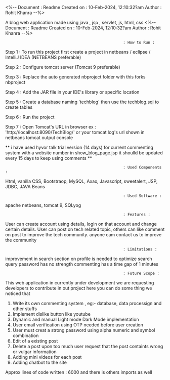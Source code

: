 <%-- 
    Document   : Readme
    Created on : 10-Feb-2024, 12:10:32?am
    Author     : Rohit Khanra
--%>

A blog web application made using java , jsp , servlet, js, html, css <%-- Document : Readme Created on : 10-Feb-2024, 12:10:32?am Author : Rohit Khanra --%>

                                   
                                                        : How to Run : 

Step 1 : To run this project first create a project in netbeans / eclipse / IntelliJ IDEA (NETBEANS preferable)

Step 2 : Configure tomcat server (Tomcat 9 preferable)

Step 3 : Replace the auto generated nbproject folder with this forks nbproject

Step 4 : Add the JAR file in your IDE's library or specific location

Step 5 : Create a database naming 'techblog' then use the techblog.sql to create tables

Step 6 : Run the project

Step 7 : Open Tomcat's URL in browser ex : 'http://localhost:8090/TechBlog/' or your tomcat log's url shown in netbeans tomcat output console

** i have used hyvor talk trial version (14 days) for current commenting system with a website number in show_blog_page.jsp it shoulld be updated every 15 days to keep using comments **


                                                        : Used Components : 

Html, vanilla CSS, Bootstraop, MySQL, Axax, Javascript, sweetalert, JSP, JDBC, JAVA Beans


                                                        : Used Software : 

apache netbeans, tomcat 9, SQLyog


                                                        : Features :

User can create account using details, login on that account and change certain details. 
User can post on tech related topic, others can like comment on post to improve the tech community.
anyone cam contact us to improve the community


                                                        : Limitations :

improvement in search section on profile is needed to optimize search query
password has no strength
commenting has a time gap of 1 minutes


                                                        : Future Scope : 

This web application in currently under development we are requesting developers to contribute in out project here you can do some thing we noticed that 
1. Write its own commenting system , eg:- database, data processign and other stuffs
2. Implement dislike button like youtube
3. Dynamic and manual Light mode Dark Mode implementation
4. User email verification using OTP needed before user creation
5. User must creat a strong password using alpha numeric and symbol combination
6. Edit of a existing post 
7. Delete a post upon too much user request that the post containts wrong or vulgar information
8. Adding mini videos for each post
9. Adding chatbot to the site



Approx lines of code written : 6000
and there is others imports as well 